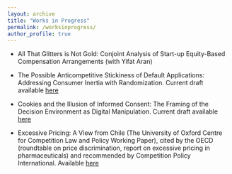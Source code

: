 ```yaml
---
layout: archive
title: "Works in Progress"
permalink: /worksinprogress/
author_profile: true
---
```


* All That Glitters is Not Gold: Conjoint Analysis of Start-up Equity-Based Compensation Arrangements (with Yifat Aran)

* The Possible Anticompetitive Stickiness of Default Applications: Addressing Consumer Inertia with Randomization. Current draft available [here](https://papers.ssrn.com/sol3/papers.cfm?abstract_id=4077132)

* Cookies and the Illusion of Informed Consent: The Framing of the Decision Environment as Digital Manipulation. Current draft available [here](https://papers.ssrn.com/sol3/papers.cfm?abstract_id=3957528)

* Excessive Pricing: A View from Chile (The University of Oxford Centre for Competition Law and Policy Working Paper), cited by the OECD (roundtable on price discrimination, report on excessive pricing in pharmaceuticals) and recommended by Competition Policy International. Available [here](https://www.law.ox.ac.uk/sites/default/files/migrated/cclpl41.pdf)
